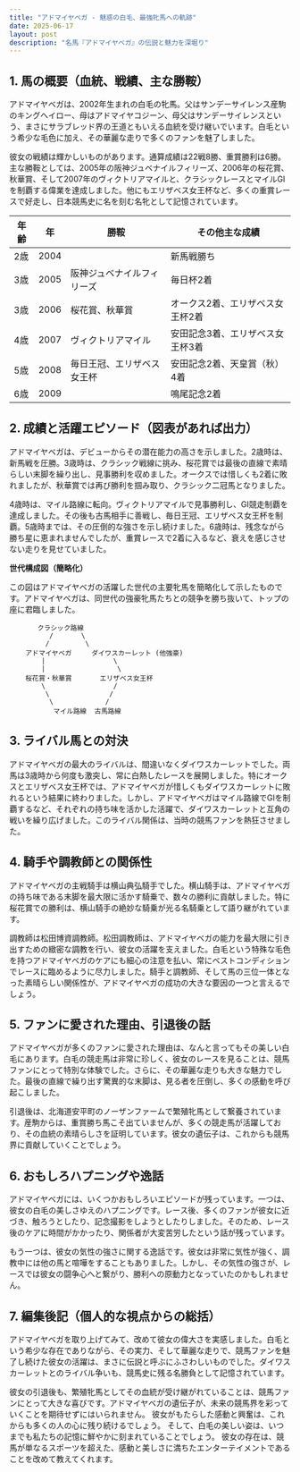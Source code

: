 ```yaml
---
title: "アドマイヤベガ - 魅惑の白毛、最強牝馬への軌跡"
date: 2025-06-17
layout: post
description: "名馬『アドマイヤベガ』の伝説と魅力を深堀り"
---
```


## 1. 馬の概要（血統、戦績、主な勝鞍）

アドマイヤベガは、2002年生まれの白毛の牝馬。父はサンデーサイレンス産駒のキングヘイロー、母はアドマイヤコジーン、母父はサンデーサイレンスという、まさにサラブレッド界の王道ともいえる血統を受け継いでいます。白毛という希少な毛色に加え、その華麗な走りで多くのファンを魅了しました。

彼女の戦績は輝かしいものがあります。通算成績は22戦8勝、重賞勝利は6勝。主な勝鞍としては、2005年の阪神ジュベナイルフィリーズ、2006年の桜花賞、秋華賞、そして2007年のヴィクトリアマイルと、クラシックレースとマイルGIを制覇する偉業を達成しました。他にもエリザベス女王杯など、多くの重賞レースで好走し、日本競馬史に名を刻む名牝として記憶されています。

| 年齢 | 年 | 勝鞍                                  | その他主な成績                                     |
|------|---|---------------------------------------|-------------------------------------------------|
| 2歳   | 2004 |   | 新馬戦勝ち                                      |
| 3歳   | 2005 | 阪神ジュベナイルフィリーズ           | 毎日杯2着                                         |
| 3歳   | 2006 | 桜花賞、秋華賞                         | オークス2着、エリザベス女王杯2着                   |
| 4歳   | 2007 | ヴィクトリアマイル                     | 安田記念3着、エリザベス女王杯3着                   |
| 5歳   | 2008 | 毎日王冠、エリザベス女王杯             | 安田記念2着、天皇賞（秋）4着                      |
| 6歳   | 2009 |                                       | 鳴尾記念2着                                         |


## 2. 成績と活躍エピソード（図表があれば出力）

アドマイヤベガは、デビューからその潜在能力の高さを示しました。2歳時は、新馬戦を圧勝。3歳時は、クラシック戦線に挑み、桜花賞では最後の直線で素晴らしい末脚を繰り出し、見事勝利を収めました。オークスでは惜しくも2着に敗れましたが、秋華賞では再び勝利を掴み取り、クラシック二冠馬となりました。

4歳時は、マイル路線に転向。ヴィクトリアマイルで見事勝利し、GI競走制覇を達成しました。その後も古馬相手に善戦し、毎日王冠、エリザベス女王杯を制覇。5歳時までは、その圧倒的な強さを示し続けました。6歳時は、残念ながら勝ち星に恵まれませんでしたが、重賞レースで2着に入るなど、衰えを感じさせない走りを見せていました。

**世代構成図（簡略化）**

この図はアドマイヤベガの活躍した世代の主要牝馬を簡略化して示したものです。アドマイヤベガは、同世代の強豪牝馬たちとの競争を勝ち抜いて、トップの座に君臨しました。


```
       クラシック路線
          /       \
         /         \
    アドマイヤベガ     ダイワスカーレット (他強豪)
        |                 \
        |                  \
    桜花賞・秋華賞       エリザベス女王杯
        \                 /
         \               /
          \             /
           マイル路線  古馬路線
```


## 3. ライバル馬との対決

アドマイヤベガの最大のライバルは、間違いなくダイワスカーレットでした。両馬は3歳時から何度も激突し、常に白熱したレースを展開しました。特にオークスとエリザベス女王杯では、アドマイヤベガが惜しくもダイワスカーレットに敗れるという結果に終わりました。しかし、アドマイヤベガはマイル路線でGIを制覇するなど、それぞれの持ち味を活かした活躍で、ダイワスカーレットと互角の戦いを繰り広げました。このライバル関係は、当時の競馬ファンを熱狂させました。


## 4. 騎手や調教師との関係性

アドマイヤベガの主戦騎手は横山典弘騎手でした。横山騎手は、アドマイヤベガの持ち味である末脚を最大限に活かす騎乗で、数々の勝利に貢献しました。特に桜花賞での勝利は、横山騎手の絶妙な騎乗が光る名騎乗として語り継がれています。

調教師は松田博資調教師。松田調教師は、アドマイヤベガの能力を最大限に引き出すための緻密な調教を行い、彼女の活躍を支えました。白毛という特殊な毛色を持つアドマイヤベガのケアにも細心の注意を払い、常にベストコンディションでレースに臨めるように尽力しました。騎手と調教師、そして馬の三位一体となった素晴らしい関係性が、アドマイヤベガの成功の大きな要因の一つと言えるでしょう。


## 5. ファンに愛された理由、引退後の話

アドマイヤベガが多くのファンに愛された理由は、なんと言ってもその美しい白毛にあります。白毛の競走馬は非常に珍しく、彼女のレースを見ることは、競馬ファンにとって特別な体験でした。さらに、その華麗な走りも大きな魅力でした。最後の直線で繰り出す驚異的な末脚は、見る者を圧倒し、多くの感動を呼び起こしました。

引退後は、北海道安平町のノーザンファームで繁殖牝馬として繋養されています。産駒からは、重賞勝ち馬こそ出ていませんが、多くの競走馬が活躍しており、その血統の素晴らしさを証明しています。彼女の遺伝子は、これからも競馬界に貢献していくことでしょう。


## 6. おもしろハプニングや逸話

アドマイヤベガには、いくつかおもしろいエピソードが残っています。一つは、彼女の白毛の美しさゆえのハプニングです。レース後、多くのファンが彼女に近づき、触ろうとしたり、記念撮影をしようとしたりしました。そのため、レース後のケアに時間がかかったり、関係者が大変苦労したという話が残っています。

もう一つは、彼女の気性の強さに関する逸話です。彼女は非常に気性が強く、調教中には他の馬と喧嘩をすることもありました。しかし、その気性の強さが、レースでは彼女の闘争心へと繋がり、勝利への原動力となっていたのかもしれません。


## 7. 編集後記（個人的な視点からの総括）

アドマイヤベガを取り上げてみて、改めて彼女の偉大さを実感しました。白毛という希少な存在でありながら、その実力、そして華麗な走りで、競馬ファンを魅了し続けた彼女の活躍は、まさに伝説と呼ぶにふさわしいものでした。ダイワスカーレットとのライバル争いも、競馬史に残る名勝負として記憶されています。

彼女の引退後も、繁殖牝馬としてその血統が受け継がれていることは、競馬ファンにとって大きな喜びです。アドマイヤベガの遺伝子が、未来の競馬界を彩っていくことを期待せずにはいられません。  彼女がもたらした感動と興奮は、これからも多くの人の心に残り続けるでしょう。  そして、白毛の美しい姿は、いつまでも私たちの記憶に鮮やかに刻まれていることでしょう。  彼女の存在は、競馬が単なるスポーツを超えた、感動と美しさに満ちたエンターテイメントであることを改めて教えてくれます。
